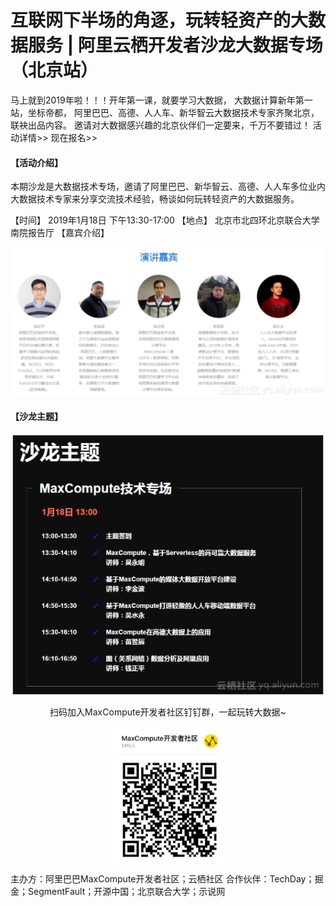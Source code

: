 # 互联网下半场的角逐，玩转轻资产的大数据服务 | 阿里云栖开发者沙龙大数据专场（北京站）
马上就到2019年啦！！！开年第一课，就要学习大数据，
大数据计算新年第一站，坐标帝都，
阿里巴巴、高德、人人车、新华智云大数据技术专家齐聚北京，联袂出品内容。
邀请对大数据感兴趣的北京伙伴们一定要来，千万不要错过！
活动详情>> 现在报名>>

<h4>【活动介绍】</h4>
本期沙龙是大数据技术专场，邀请了阿里巴巴、新华智云、高德、人人车多位业内大数据技术专家来分享交流技术经验，畅谈如何玩转轻资产的大数据服务。

【时间】 2019年1月18日 下午13:30-17:00
【地点】 北京市北四环北京联合大学南院报告厅
【嘉宾介绍】
<div style="text-align:center" align="center">
<img src="/images/沙龙大数据1.png" align="center" />
</div>
<h4>【沙龙主题】</h4>
<div style="text-align:center" align="center">
<img src="/images/沙龙大数据2.png" align="center" />
</div>

<div style="text-align:center" align="center">

扫码加入MaxCompute开发者社区钉钉群，一起玩转大数据~

<img src="/images/沙龙大数据3.png" align="center" />
</div>

主办方：阿里巴巴MaxCompute开发者社区；云栖社区
合作伙伴：TechDay；掘金；SegmentFault；开源中国；北京联合大学；示说网
